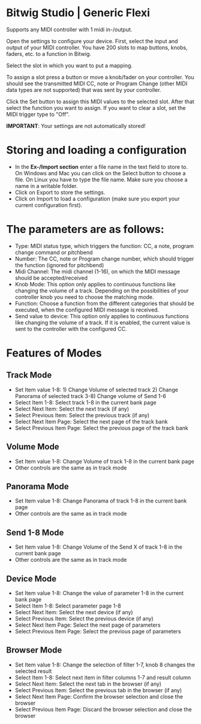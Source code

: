 # Bitwig Studio | Generic Flexi

Supports any MIDI controller with 1 midi in-/output.

Open the settings to configure your device. First, select the input and output of your MIDI controller.
You have 200 slots to map buttons, knobs, faders, etc. to a function in Bitwig.

Select the slot in which you want to put a mapping.

To assign a slot press a button or move a knob/fader on your controller. You should see the transmitted
MIDI CC, note or Program Change (other MIDI data types are not supported) that was sent by your controller.

Click the Set button to assign this MIDI values to the selected slot. After that select the function you 
want to assign.
If you want to clear a slot, set the MIDI trigger type to "Off".

**IMPORTANT**: Your settings are not automatically stored!

# Storing and loading a configuration

* In the **Ex-/Import section** enter a file name in the text field to store to. On Windows and Mac you can click on the Select button to choose a file. On Linux you have to type the file name. Make sure you choose a name in a writable folder.
* Click on Export to store the settings.
* Click on Import to load a configuration (make sure you export your current configuration first).

# The parameters are as follows:

* Type: MIDI status type, which triggers the function: CC, a note, program change command or pitchbend
* Number: The CC, note or Program change number, which should trigger the function (ignored for pitchbend)
* Midi Channel: The midi channel (1-16), on which the MIDI message should be accepted/received
* Knob Mode: This option only applies to continuous functions like changing the volume of a track. Depending on the possibilities of your controller knob you need to choose the matching mode.
* Function: Choose a function from the different categories that should be executed, when the configured MIDI message is received.
* Send value to device: This option only applies to continuous functions like changing the volume of a track. If it is enabled, the current value is sent to the controller with the configured CC.

# Features of Modes

## Track Mode

* Set Item value 1-8: 1) Change Volume of selected track 2) Change Panorama of selected track 3-8) Change volume of Send 1-6
* Select Item 1-8: Select track 1-8 in the current bank page
* Select Next Item: Select the next track (if any)
* Select Previous Item: Select the previous track (if any)
* Select Next Item Page: Select the next page of the track bank
* Select Previous Item Page: Select the previous page of the track bank

## Volume Mode

* Set Item value 1-8: Change Volume of track 1-8 in the current bank page
* Other controls are the same as in track mode

## Panorama Mode

* Set Item value 1-8: Change Panorama of track 1-8 in the current bank page
* Other controls are the same as in track mode

## Send 1-8 Mode

* Set Item value 1-8: Change Volume of the Send X of track 1-8 in the current bank page
* Other controls are the same as in track mode

## Device Mode

* Set Item value 1-8: Change the value of parameter 1-8 in the current bank page
* Select Item 1-8: Select parameter page 1-8
* Select Next Item: Select the next device (if any)
* Select Previous Item: Select the previous device (if any)
* Select Next Item Page: Select the next page of parameters
* Select Previous Item Page: Select the previous page of parameters

## Browser Mode

* Set Item value 1-8: Change the selection of filter 1-7, knob 8 changes the selected result
* Select Item 1-8: Select next item in filter columns 1-7 and result column
* Select Next Item: Select the next tab in the browser (if any)
* Select Previous Item: Select the previous tab in the browser (if any)
* Select Next Item Page: Confirm the browser selection and close the browser
* Select Previous Item Page: Discard the browser selection and close the browser
